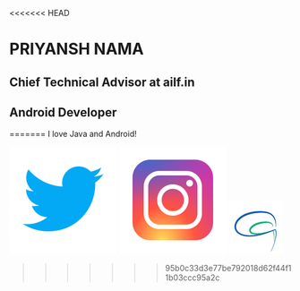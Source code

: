 <<<<<<< HEAD
# PRIYANSH NAMA
## Chief Technical Advisor at ailf.in
## Android Developer
=======
I love Java and Android!  

[![twitter][twitter]](https://twitter.com/priyanshnama)
[![instagram][instagram]](https://instagram.com/priyanshnama)
[![blog][blog]](https://priyanshnama.github.io)

[twitter]: https://github.com/priyanshnama/priyanshnama/blob/master/arts/twitter.svg
[instagram]: https://github.com/priyanshnama/priyanshnama/blob/master/arts/instagram.svg
[blog]: https://github.com/priyanshnama/priyanshnama/blob/master/arts//blog.png
>>>>>>> 95b0c33d3e77be792018d62f44f11b03ccc95a2c
